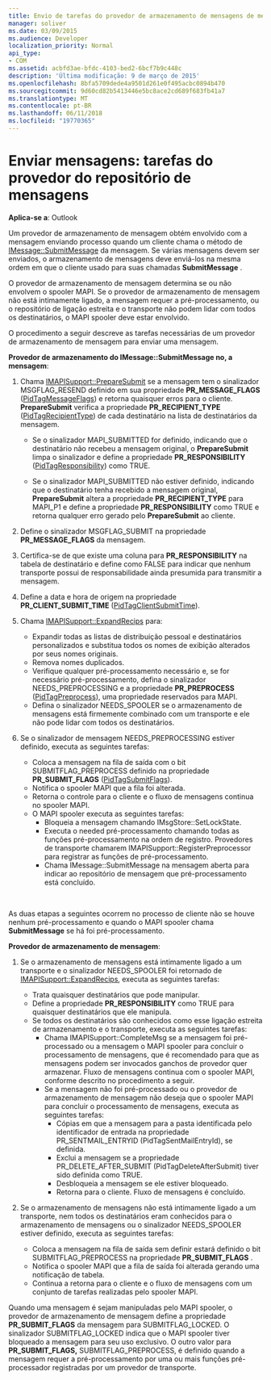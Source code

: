 ```yaml
---
title: Envio de tarefas do provedor de armazenamento de mensagens de mensagens
manager: soliver
ms.date: 03/09/2015
ms.audience: Developer
localization_priority: Normal
api_type:
- COM
ms.assetid: acbfd3ae-bfdc-4103-bed2-6bcf7b9c448c
description: 'Última modificação: 9 de março de 2015'
ms.openlocfilehash: 8bfa5709dede4a9501d261e0f495acbc0894b470
ms.sourcegitcommit: 9d60cd82b5413446e5bc8ace2cd689f683fb41a7
ms.translationtype: MT
ms.contentlocale: pt-BR
ms.lasthandoff: 06/11/2018
ms.locfileid: "19770365"
---
```

# <a name="sending-messages-message-store-provider-tasks"></a>Enviar mensagens: tarefas do provedor do repositório de mensagens

**Aplica-se a**: Outlook 
  
Um provedor de armazenamento de mensagem obtém envolvido com a mensagem enviando processo quando um cliente chama o método de [IMessage::SubmitMessage](imessage-submitmessage.md) da mensagem. Se várias mensagens devem ser enviados, o armazenamento de mensagens deve enviá-los na mesma ordem em que o cliente usado para suas chamadas **SubmitMessage** . 
  
O provedor de armazenamento de mensagem determina se ou não envolvem o spooler MAPI. Se o provedor de armazenamento de mensagem não está intimamente ligado, a mensagem requer a pré-processamento, ou o repositório de ligação estreita e o transporte não podem lidar com todos os destinatários, o MAPI spooler deve estar envolvido. 
  
O procedimento a seguir descreve as tarefas necessárias de um provedor de armazenamento de mensagem para enviar uma mensagem. 
  
**Provedor de armazenamento do IMessage::SubmitMessage no, a mensagem**:
  
1. Chama [IMAPISupport::PrepareSubmit](imapisupport-preparesubmit.md) se a mensagem tem o sinalizador MSGFLAG_RESEND definido em sua propriedade **PR_MESSAGE_FLAGS** ([PidTagMessageFlags](pidtagmessageflags-canonical-property.md)) e retorna quaisquer erros para o cliente. **PrepareSubmit** verifica a propriedade **PR_RECIPIENT_TYPE** ([PidTagRecipientType](pidtagrecipienttype-canonical-property.md)) de cada destinatário na lista de destinatários da mensagem.
    
   - Se o sinalizador MAPI_SUBMITTED for definido, indicando que o destinatário não recebeu a mensagem original, o **PrepareSubmit** limpa o sinalizador e define a propriedade **PR_RESPONSIBILITY** ([PidTagResponsibility](pidtagresponsibility-canonical-property.md)) como TRUE. 
    
   - Se o sinalizador MAPI_SUBMITTED não estiver definido, indicando que o destinatário tenha recebido a mensagem original, **PrepareSubmit** altera a propriedade **PR_RECIPIENT_TYPE** para MAPI_P1 e define a propriedade **PR_RESPONSIBILITY** como TRUE e retorna qualquer erro gerado pelo **PrepareSubmit** ao cliente. 
    
2. Define o sinalizador MSGFLAG_SUBMIT na propriedade **PR_MESSAGE_FLAGS** da mensagem. 
    
3. Certifica-se de que existe uma coluna para **PR_RESPONSIBILITY** na tabela de destinatário e define como FALSE para indicar que nenhum transporte possui de responsabilidade ainda presumida para transmitir a mensagem. 
    
4. Define a data e hora de origem na propriedade **PR_CLIENT_SUBMIT_TIME** ([PidTagClientSubmitTime](pidtagclientsubmittime-canonical-property.md)).
    
5. Chama [IMAPISupport::ExpandRecips](imapisupport-expandrecips.md) para: 
    
   - Expandir todas as listas de distribuição pessoal e destinatários personalizados e substitua todos os nomes de exibição alterados por seus nomes originais.
   - Remova nomes duplicados.
   - Verifique qualquer pré-processamento necessário e, se for necessário pré-processamento, defina o sinalizador NEEDS_PREPROCESSING e a propriedade **PR_PREPROCESS** ([PidTagPreprocess](pidtagpreprocess-canonical-property.md)), uma propriedade reservados para MAPI. 
   - Defina o sinalizador NEEDS_SPOOLER se o armazenamento de mensagens está firmemente combinado com um transporte e ele não pode lidar com todos os destinatários. 
    
6. Se o sinalizador de mensagem NEEDS_PREPROCESSING estiver definido, executa as seguintes tarefas:
    
   - Coloca a mensagem na fila de saída com o bit SUBMITFLAG_PREPROCESS definido na propriedade **PR_SUBMIT_FLAGS** ([PidTagSubmitFlags](pidtagsubmitflags-canonical-property.md)).
   - Notifica o spooler MAPI que a fila foi alterada.
   - Retorna o controle para o cliente e o fluxo de mensagens continua no spooler MAPI. 
   - O MAPI spooler executa as seguintes tarefas:
     - Bloqueia a mensagem chamando IMsgStore::SetLockState. 
     - Executa o needed pré-processamento chamando todas as funções pré-processamento na ordem de registro. Provedores de transporte chamarem IMAPISupport::RegisterPreprocessor para registrar as funções de pré-processamento. 
     - Chama IMessage::SubmitMessage na mensagem aberta para indicar ao repositório de mensagem que pré-processamento está concluído.

<br/>

As duas etapas a seguintes ocorrem no processo de cliente não se houve nenhum pré-processamento e quando o MAPI spooler chama **SubmitMessage** se há foi pré-processamento. 

**Provedor de armazenamento de mensagem**:

1. Se o armazenamento de mensagens está intimamente ligado a um transporte e o sinalizador NEEDS_SPOOLER foi retornado de [IMAPISupport::ExpandRecips](imapisupport-expandrecips.md), executa as seguintes tarefas:
    
   - Trata quaisquer destinatários que pode manipular.
   - Define a propriedade **PR_RESPONSIBILITY** como TRUE para quaisquer destinatários que ele manipula. 
   - Se todos os destinatários são conhecidos como esse ligação estreita de armazenamento e o transporte, executa as seguintes tarefas:
     - Chama IMAPISupport::CompleteMsg se a mensagem foi pré-processado ou a mensagem o MAPI spooler para concluir o processamento de mensagens, que é recomendado para que as mensagens podem ser invocados ganchos de provedor quer armazenar. Fluxo de mensagens continua com o spooler MAPI, conforme descrito no procedimento a seguir.  
     - Se a mensagem não foi pré-processado ou o provedor de armazenamento de mensagem não deseja que o spooler MAPI para concluir o processamento de mensagens, executa as seguintes tarefas:
       - Cópias em que a mensagem para a pasta identificada pelo identificador de entrada na propriedade PR_SENTMAIL_ENTRYID (PidTagSentMailEntryId), se definida.
       - Exclui a mensagem se a propriedade PR_DELETE_AFTER_SUBMIT (PidTagDeleteAfterSubmit) tiver sido definida como TRUE.
       - Desbloqueia a mensagem se ele estiver bloqueado.
       - Retorna para o cliente. Fluxo de mensagens é concluído. 
   
2. Se o armazenamento de mensagens não está intimamente ligado a um transporte, nem todos os destinatários eram conhecidos para o armazenamento de mensagens ou o sinalizador NEEDS_SPOOLER estiver definido, executa as seguintes tarefas:
    
   - Coloca a mensagem na fila de saída sem definir estará definido o bit SUBMITFLAG_PREPROCESS na propriedade **PR_SUBMIT_FLAGS** . 
   - Notifica o spooler MAPI que a fila de saída foi alterada gerando uma notificação de tabela. 
   - Continua a retorna para o cliente e o fluxo de mensagens com um conjunto de tarefas realizadas pelo spooler MAPI.
    
Quando uma mensagem é sejam manipuladas pelo MAPI spooler, o provedor de armazenamento de mensagem define a propriedade **PR_SUBMIT_FLAGS** da mensagem para SUBMITFLAG_LOCKED. O sinalizador SUBMITFLAG_LOCKED indica que o MAPI spooler tiver bloqueado a mensagem para seu uso exclusivo. O outro valor para **PR_SUBMIT_FLAGS,** SUBMITFLAG_PREPROCESS, é definido quando a mensagem requer a pré-processamento por uma ou mais funções pré-processador registradas por um provedor de transporte. 
  


